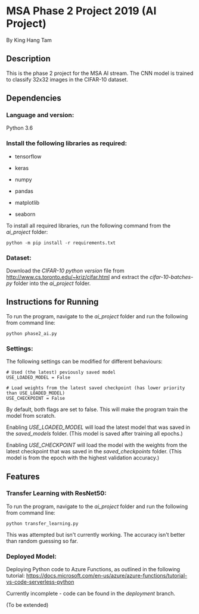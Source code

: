 # MSA Phase 2 Project 2019 (AI Project)

By King Hang Tam

## Description

This is the phase 2 project for the MSA AI stream. The CNN model is trained to classify 32x32 images in the CIFAR-10 dataset.

## Dependencies

### Language and version:

Python 3.6

### Install the following libraries as required:

* tensorflow

* keras

* numpy

* pandas

* matplotlib

* seaborn

To install all required libraries, run the following command from the *ai_project* folder:

```
python -m pip install -r requirements.txt
```

### Dataset:

Download the *CIFAR-10 python version* file from http://www.cs.toronto.edu/~kriz/cifar.html and extract the *cifar-10-batches-py* folder into the *ai_project* folder.

## Instructions for Running

To run the program, navigate to the *ai_project* folder and run the following from command line:

```
python phase2_ai.py
```

### Settings:

The following settings can be modified for different behaviours:

```
# Used (the latest) peviously saved model
USE_LOADED_MODEL = False

# Load weights from the latest saved checkpoint (has lower priority than USE_LOADED_MODEL)
USE_CHECKPOINT = False
```

By default, both flags are set to false. This will make the program train the model from scratch.

Enabling *USE_LOADED_MODEL* will load the latest model that was saved in the *saved_models* folder. (This model is saved after training all epochs.)

Enabling *USE_CHECKPOINT* will load the model with the weights from the latest checkpoint that was saved in the *saved_checkpoints* folder. (This model is from the epoch with the highest validation accuracy.)

## Features

### Transfer Learning with ResNet50:

To run the program, navigate to the *ai_project* folder and run the following from command line:

```
python transfer_learning.py
```

This was attempted but isn't currently working. The accuracy isn't better than random guessing so far.

### Deployed Model:

Deploying Python code to Azure Functions, as outlined in the following tutorial: https://docs.microsoft.com/en-us/azure/azure-functions/tutorial-vs-code-serverless-python

Currently incomplete - code can be found in the *deployment* branch.

(To be extended)

